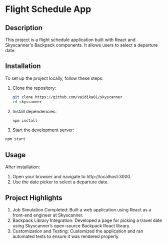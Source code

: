 # Flight Schedule App

## Description

This project is a flight schedule application built with React and Skyscanner's Backpack components. It allows users to select a departure date.

## Installation

To set up the project locally, follow these steps:

1. Clone the repository:

   ```bash
   git clone https://github.com/vaidika01/skyscanner
   cd skyscanner

   ```

2. Install dependencies:

   ```bash
   npm install

   ```

3. Start the development server:

  ```bash
  npm start

  ```

## Usage

After installation:

1. Open your browser and navigate to http://localhost:3000.
2. Use the date picker to select a departure date.

## Project Highlights

1. Job Simulation Completed: Built a web application using React as a front-end engineer at Skyscanner.
2. Backpack Library Integration: Developed a page for picking a travel date using Skyscanner’s open-source Backpack React
   library.
3. Customization and Testing: Customized the application and ran automated tests to ensure it was rendered properly.
